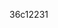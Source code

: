 <!-- ---
title: Blog
nav:
  order: 4
  tooltip: Musings and miscellany
---

# {% include icon.html icon="fa-solid fa-feather-pointed" %}Blog

Stay tuned for our blog updates coming soon! -->

<!-- {% include section.html %} 

<!-- {% include search-box.html %} -->

<!-- {% include tags.html tags=site.tags %} -->

<!-- {% include search-info.html %} -->

<!-- {% include list.html data="posts" component="post-excerpt" %} -->


36c12231